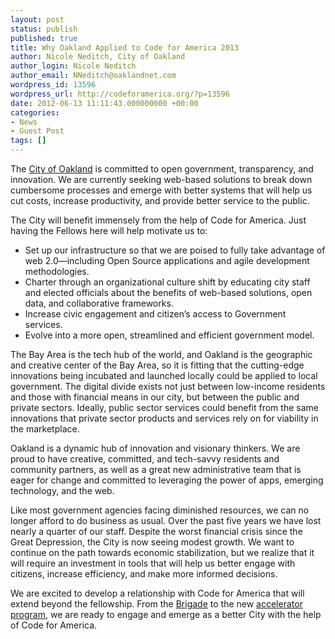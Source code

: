 ```yaml
---
layout: post
status: publish
published: true
title: Why Oakland Applied to Code for America 2013
author: Nicole Neditch, City of Oakland
author_login: Nicole Neditch
author_email: NNeditch@oaklandnet.com
wordpress_id: 13596
wordpress_url: http://codeforamerica.org/?p=13596
date: 2012-06-13 11:11:43.000000000 +00:00
categories:
- News
- Guest Post
tags: []
---
```

The <a href="http://www2.oaklandnet.com/">City of Oakland</a> is committed to open government, transparency, and innovation. We are currently seeking web-based solutions to break down cumbersome processes and emerge with better systems that will help us cut costs, increase productivity, and provide better service to the public.

The City will benefit immensely from the help of Code for America. Just having the Fellows here will help motivate us to:
<ul>
	<li>Set up our infrastructure so that we are poised to fully take advantage of web 2.0—including Open Source applications and agile development methodologies.</li>
	<li>Charter through an organizational culture shift by educating city staff and elected officials about the benefits of web-based solutions, open data, and collaborative frameworks.</li>
	<li>Increase civic engagement and citizen’s access to Government services.</li>
	<li>Evolve into a more open, streamlined and efficient government model.</li>
</ul>
The Bay Area is the tech hub of the world, and Oakland is the geographic and creative center of the Bay Area, so it is fitting that the cutting-edge innovations being incubated and launched locally could be applied to local government. The digital divide exists not just between low-income residents and those with financial means in our city, but between the public and private sectors. Ideally, public sector services could benefit from the same innovations that private sector products and services rely on for viability in the marketplace.

Oakland is a dynamic hub of innovation and visionary thinkers. We are proud to have creative, committed, and tech-savvy residents and community partners, as well as a great new administrative team that is eager for change and committed to leveraging the power of apps, emerging technology, and the web.

Like most government agencies facing diminished resources, we can no longer afford to do business as usual. Over the past five years we have lost nearly a quarter of our staff. Despite the worst financial crisis since the Great Depression, the City is now seeing modest growth. We want to continue on the path towards economic stabilization, but we realize that it will require an investment in tools that will help us better engage with citizens, increase efficiency, and make more informed decisions.

We are excited to develop a relationship with Code for America that will extend beyond the fellowship. From the <a href="http://brigade.codeforamerica.org/">Brigade</a> to the new <a href="http://codeforamerica.org/accelerator/">accelerator program</a>, we are ready to engage and emerge as a better City with the help of Code for America.
